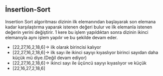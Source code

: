 ## İnsertion-Sort

Insertion Sort algoritması dizinin ilk elemanından başlayarak son elemana kadar karşılaştırma yaparak istenen değeri bulur ve ilk elemanla istenen değerin yerini değiştirir. 1 kere bu işlem yapıldıktan sonra dizinin ikinci elemanıyla aynı işlem yapılır ve bu şekilde devam eder.

- [22,27,16,2,18,6]-> ilk olarak birincisi kalıyor 
- [22,27,16,2,18,6]-> ilk sayı ile ikinci sayıyı kıyaslıyor birinci sayıdan daha küçük mü diye.(Değil devam ediyor)
- [22,27,16,2,18,6]-> ikinci sayı ile üçüncü sayıyı kıyaslıyor ve küçük 
- [22,16,27,2,18,6] 
